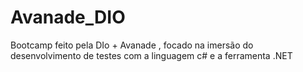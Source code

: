 # Avanade_DIO
Bootcamp feito pela DIo + Avanade , focado na imersão do desenvolvimento de testes com a linguagem c# e a ferramenta .NET
